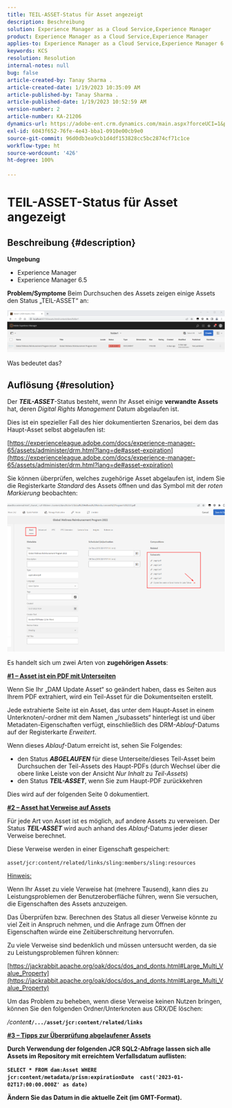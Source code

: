 ```yaml
---
title: TEIL-ASSET-Status für Asset angezeigt
description: Beschreibung
solution: Experience Manager as a Cloud Service,Experience Manager
product: Experience Manager as a Cloud Service,Experience Manager
applies-to: Experience Manager as a Cloud Service,Experience Manager 6.5,Experience Manager
keywords: KCS
resolution: Resolution
internal-notes: null
bug: false
article-created-by: Tanay Sharma .
article-created-date: 1/19/2023 10:35:09 AM
article-published-by: Tanay Sharma .
article-published-date: 1/19/2023 10:52:59 AM
version-number: 2
article-number: KA-21206
dynamics-url: https://adobe-ent.crm.dynamics.com/main.aspx?forceUCI=1&pagetype=entityrecord&etn=knowledgearticle&id=f3bef6ef-e497-ed11-aad1-6045bd006e5a
exl-id: 6043f652-76fe-4e43-bba1-0910e00cb9e0
source-git-commit: 96d0db3ea9cb1d4df153828cc5bc2874cf71c1ce
workflow-type: ht
source-wordcount: '426'
ht-degree: 100%

---
```


# TEIL-ASSET-Status für Asset angezeigt

## Beschreibung {#description}

<b>Umgebung</b>
- Experience Manager
- Experience Manager 6.5



<b>Problem/Symptome</b>
Beim Durchsuchen des Assets zeigen einige Assets den Status „TEIL-ASSET“ an:

![](assets/___f5bef6ef-e497-ed11-aad1-6045bd006e5a___.png)

Was bedeutet das?


## Auflösung {#resolution}


Der <b>*TEIL-ASSET</b>*-Status besteht, wenn Ihr Asset einige <b>verwandte Assets</b> hat, deren *Digital Rights Management* Datum abgelaufen ist.

Dies ist ein spezieller Fall des hier dokumentierten Szenarios, bei dem das Haupt-Asset selbst abgelaufen ist:

[https://experienceleague.adobe.com/docs/experience-manager-65/assets/administer/drm.html?lang=de#asset-expiration](https://experienceleague.adobe.com/docs/experience-manager-65/assets/administer/drm.html?lang=de#asset-expiration)

Sie können überprüfen, welches zugehörige Asset abgelaufen ist, indem Sie die Registerkarte *Standard* des Assets öffnen und das Symbol mit der *roten Markierung* beobachten:

![](assets/6269940b-b98a-ed11-81ac-6045bd006ce9.png)



Es handelt sich um zwei Arten von <b>zugehörigen Assets</b>:

<u><b>#1 – Asset ist ein PDF mit Unterseiten</b></u>

Wenn Sie Ihr „DAM Update Asset“ so geändert haben, dass es Seiten aus Ihrem PDF extrahiert, wird ein Teil-Asset für die Dokumentseiten erstellt.

Jede extrahierte Seite ist ein Asset, das unter dem Haupt-Asset in einem Unterknoten/-ordner mit dem Namen „/subassets“ hinterlegt ist und über Metadaten-Eigenschaften verfügt, einschließlich des DRM-*Ablauf*-Datums auf der Registerkarte *Erweitert*.

Wenn dieses *Ablauf*-Datum erreicht ist, sehen Sie Folgendes:

- den Status <b>*ABGELAUFEN</b>* für diese Unterseite/dieses Teil-Asset beim Durchsuchen der Teil-Assets des Haupt-PDFs (durch Wechsel über die obere linke Leiste von der Ansicht *Nur Inhalt* zu *Teil-Assets*)
- den Status <b>*TEIL-ASSET</b>*, wenn Sie zum Haupt-PDF zurückkehren


Dies wird auf der folgenden Seite 0 dokumentiert.



<u><b>#2 – Asset hat Verweise auf Assets</b></u>

Für jede Art von Asset ist es möglich, auf andere Assets zu verweisen. Der Status <b>*TEIL-ASSET</b>* wird auch anhand des *Ablauf*-Datums jeder dieser Verweise berechnet.

Diese Verweise werden in einer Eigenschaft gespeichert:

`asset/jcr:content/related/links/sling:members/sling:resources`

<u>Hinweis:</u>

Wenn Ihr Asset zu viele Verweise hat (mehrere Tausend), kann dies zu Leistungsproblemen der Benutzeroberfläche führen, wenn Sie versuchen, die Eigenschaften des Assets anzuzeigen.

Das Überprüfen bzw. Berechnen des Status all dieser Verweise könnte zu viel Zeit in Anspruch nehmen, und die Anfrage zum Öffnen der Eigenschaften würde eine Zeitüberschreitung hervorrufen.

Zu viele Verweise sind bedenklich und müssen untersucht werden, da sie zu Leistungsproblemen führen können:

[https://jackrabbit.apache.org/oak/docs/dos_and_donts.html#Large_Multi_Value_Property](https://jackrabbit.apache.org/oak/docs/dos_and_donts.html#Large_Multi_Value_Property)

Um das Problem zu beheben, wenn diese Verweise keinen Nutzen bringen, können Sie den folgenden Ordner/Unterknoten aus CRX/DE löschen:

*/conten<b>t*`/.../asset/jcr:content/related/links`



<u><b>#3 – Tipps zur Überprüfung abgelaufener Assets</b></u>

Durch Verwendung der folgenden JCR SQL2-Abfrage lassen sich alle Assets im Repository mit erreichtem Verfallsdatum auflisten:

`SELECT * FROM dam:Asset WHERE jcr:content/metadata/prism:expirationDate  cast('2023-01-02T17:00:00.000Z' as date)`



Ändern Sie das Datum in die aktuelle Zeit (im GMT-Format).
